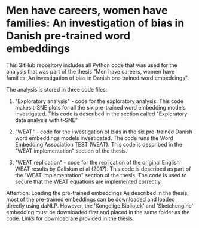 # Men have careers, women have families: An investigation of bias in Danish pre-trained word embeddings


This GitHub repository includes all Python code that was used for the analysis that was part of the thesis "Men have careers, women have families: 
An investigation of bias in Danish 
pre-trained word embeddings".

The analysis is stored in three code files:
1) "Exploratory analysis" - code for the exploratory analysis. This code makes t-SNE plots for all the six pre-trained word embedding models investigated. This code is described in the section called "Exploratory data analysis with t-SNE"

2) "WEAT" - code for the investigation of bias in the six pre-trained Danish word embeddings models investigated. The code runs the Word Embedding Association TEST (WEAT). This code is described in the "WEAT implementation" section of the thesis.

3) "WEAT replication" - code for the replication of the original English WEAT results by Caliskan et al (2017). This code is described as part of the "WEAT implementation" section of the thesis. The code is used to secure that the WEAT equations are implemented correctly.


Attention: Loading the pre-trained embeddings
As described in the thesis, most of the pre-trained embeddings can be downloaded and loaded directly using daNLP. However, the 'Kongelige Bibliotek' and 'Sketchengine' embedding must be downloaded first and placed in the same folder as the code. Links for download are provided in the thesis.
